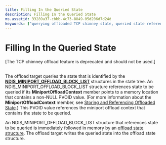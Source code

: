 ```yaml
---
title: Filling In the Queried State
description: Filling In the Queried State
ms.assetid: 33289a37-cbbb-4c73-8849-05d206d7d24d
keywords: ["querying offloaded TCP chimney state, queried state referencing", "queried TCP chimney state referencing"]
---
```


# Filling In the Queried State


\[The TCP chimney offload feature is deprecated and should not be used.\]

## <a href="" id="ddk-filling-in-the-queried-state-ng"></a>


The offload target queries the state that is identified by the [**NDIS\_MINIPORT\_OFFLOAD\_BLOCK\_LIST**](https://msdn.microsoft.com/library/windows/hardware/ff566469) structures in the state tree. An NDIS\_MINIPORT\_OFFLOAD\_BLOCK\_LIST structure references state to be queried if its **MiniportOffloadContext** member points to a memory location that contains a non-NULL PVOID value. (For more information about the **MiniportOffloadContext** member, see [Storing and Referencing Offloaded State](storing-and-referencing-offloaded-state.md).) This PVOID value references the miniport offload context that contains the state to be queried.

An NDIS\_MINIPORT\_OFFLOAD\_BLOCK\_LIST structure that references state to be queried is immediately followed in memory by an [offload state structure](offload-state-structures.md). The offload target writes the queried state into the offload state structure.

 

 





